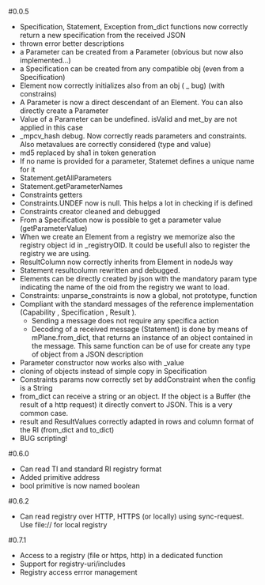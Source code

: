 #0.0.5

- Specification, Statement, Exception from_dict functions now correctly return a new specification from the received JSON
- thrown error better descriptions
- a Parameter can be created from a Parameter (obvious but now also implemented...)
- a Specification can be created from any compatible obj (even from a Specification)
- Element now correctly initializes also from an obj ( _ bug) (with constrains)
- A Parameter is now a direct descendant of an Element. You can also directly create a Parameter
- Value of a Parameter can be undefined. isValid and met_by are not applied in this case
- _mpcv_hash debug. Now correctly reads parameters and constraints. Also metavalues are correctly considered (type and value)
- md5 replaced by sha1 in token generation
- If no name is provided for a parameter, Statemet defines a unique name for it
- Statement.getAllParameters
- Statement.getParameterNames
- Constraints getters
- Constraints.UNDEF now is null. This helps a lot in checking if is defined
- Constraints creator cleaned and debugged
- From a Specification now is possible to get a parameter value (getParameterValue)
- When we create an Element from a registry we memorize also the registry object id in _registryOID. It could be usefull also to register the registry we are using.
- ResultColumn now correctly inherits from Element in nodeJs way
- Statement resultcolumn rewritten and debugged.
- Elements can be directly created by json with the mandatory param type indicating the name of the oid from the registry we want to load.
- Constraints: unparse_constraints is now a global, not prototype, function
- Compliant with the standard messages of the reference implementation (Capability , Specification , Result ). 
    - Sending a message does not require any specifica action
    - Decoding of a received message (Statement) is done by means of mPlane.from_dict, that returns an instance of an object contained in the message.
      This same function can be of use for create any type of object from a JSON description
- Parameter constructor now works also with _value
- cloning of objects instead of simple copy in Specification
- Constraints params now correctly set by addConstraint when the config is a String
- from_dict can receive a string or an object. If the object is a Buffer (the result of a http request) it directly convert to JSON. This is a very common case.
- result and ResultValues correctly adapted in rows and column format of the RI (from_dict and to_dict)
- BUG scripting!

#0.6.0

- Can read TI and standard RI registry format
- Added primitive address
- bool primitive is now named boolean

#0.6.2

- Can read registry over HTTP, HTTPS (or locally) using sync-request. Use file://<full path to registry file> for local registry

#0.7.1

- Access to a registry (file or https, http) in a dedicated function
- Support for registry-uri/includes
- Registry access errror management
